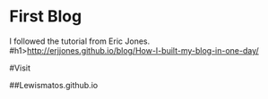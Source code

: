 # First Blog

  I followed the tutorial from Eric Jones. #h1>http://erjjones.github.io/blog/How-I-built-my-blog-in-one-day/
  
  #Visit
  
  ##Lewismatos.github.io
